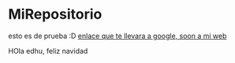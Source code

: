 # MiRepositorio
esto es de prueba :D
[enlace que te llevara a google, soon a mi web](http://www.yahoo.com)

HOla edhu, feliz navidad
